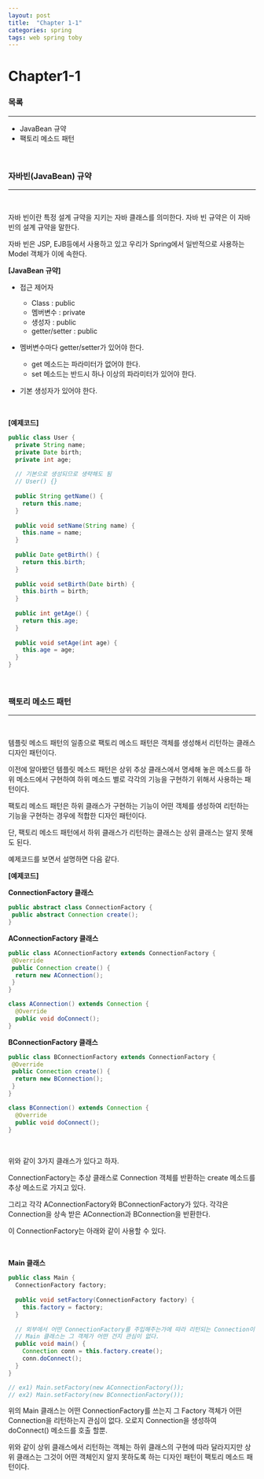 ```yaml
---
layout: post
title:  "Chapter 1-1"
categories: spring
tags: web spring toby
---
```



# Chapter1-1

### 목록

---

-  JavaBean 규약
-  팩토리 메소드 패턴


<br>

### 자바빈(JavaBean) 규약

---

<br>

자바 빈이란 특정 설계 규약을 지키는 자바 클래스를 의미한다. 자바 빈 규약은 이 자바 빈의 설계 규약을 말한다.

자바 빈은 JSP, EJB등에서 사용하고 있고 우리가 Spring에서 일반적으로 사용하는 Model 객체가 이에 속한다.



**[JavaBean 규약]**

-  접근 제어자
   -  Class : public
   -  멤버변수 : private
   -  생성자 : public
   -  getter/setter : public


-  멤버변수마다 getter/setter가 있어야 한다.
   -  get 메소드는 파라미터가 없어야 한다.
   -  set 메소드는 반드시 하나 이상의 파라미터가 있어야 한다.
-  기본 생성자가 있어야 한다.


<br>



**[예제코드]**

```java
public class User {
  private String name;
  private Date birth;
  private int age;
  
  // 기본으로 생성되므로 생략해도 됨
  // User() {}
  
  public String getName() {
    return this.name;
  }
  
  public void setName(String name) {
    this.name = name;
  }
  
  public Date getBirth() {
    return this.birth;
  }
  
  public void setBirth(Date birth) {
    this.birth = birth;
  }
  
  public int getAge() {
    return this.age;
  }
  
  public void setAge(int age) {
    this.age = age;
  }
}
```

<br>

### 팩토리 메소드 패턴

---

<br>

템플릿 메소드 패턴의 일종으로 팩토리 메소드 패턴은 객체를 생성해서 리턴하는 클래스 디자인 패턴이다.

이전에 알아봤던 템플릿 메소드 패턴은 상위 추상 클래스에서 명세해 놓은 메소드를 하위 메소드에서 구현하여 하위 메소드 별로 각각의 기능을 구현하기 위해서 사용하는 패턴이다.

팩토리 메소드 패턴은 하위 클래스가 구현하는 기능이 어떤 객체를 생성하여 리턴하는 기능을 구현하는 경우에 적합한 디자인 패턴이다.

단, 팩토리 메소드 패턴에서 하위 클래스가 리턴하는 클래스는 상위 클래스는 알지 못해도 된다.

예제코드를 보면서 설명하면 다음 같다.



**[예제코드]**

**ConnectionFactory 클래스**

```java
public abstract class ConnectionFactory {
 public abstract Connection create();
}
```



**AConnectionFactory 클래스**

```java
public class AConnectionFactory extends ConnectionFactory {
 @Override
 public Connection create() {
  return new AConnection();
 }
}

class AConnection() extends Connection {
  @Override
  public void doConnect();
}
```



**BConnectionFactory 클래스**

```java
public class BConnectionFactory extends ConnectionFactory {
 @Override
 public Connection create() {
  return new BConnection();
 }
}

class BConnection() extends Connection {
  @Override
  public void doConnect();
}
```

<br>

위와 같이 3가지 클래스가 있다고 하자.

ConnectionFactory는 추상 클래스로 Connection 객체를 반환하는 create 메소드를 추상 메소드로 가지고 있다. 

그리고 각각 AConnectionFactory와 BConnectionFactory가 있다. 각각은 Connection을 상속 받은 AConnection과 BConnection을 반환한다.

이 ConnectionFactory는 아래와 같이 사용할 수 있다.

<br>

**Main 클래스**

```java
public class Main {
  ConnectionFactory factory;
  
  public void setFactory(ConnectionFactory factory) {
    this.factory = factory;
  }
  
  // 외부에서 어떤 ConnectionFactory를 주입해주는가에 따라 리턴되는 Connection이 달라지지만
  // Main 클래스는 그 객체가 어떤 건지 관심이 없다.
  public void main() {
    Connection conn = this.factory.create();
    conn.doConnect();
  } 
}

// ex1) Main.setFactory(new AConnectionFactory());
// ex2) Main.setFactory(new BConnectionFactory());

```



위의 Main 클래스는 어떤 ConnectionFactory를 쓰는지 그 Factory 객체가 어떤 Connection을 리턴하는지 관심이 없다. 오로지 Connection을 생성하여 doConnect() 메소드를 호출 할뿐.

위와 같이 상위 클래스에서 리턴하는 객체는 하위 클래스의 구현에 따라 달라지지만 상위 클래스는 그것이 어떤 객체인지 알지 못하도록 하는 디자인 패턴이 팩토리 메소드 패턴이다.